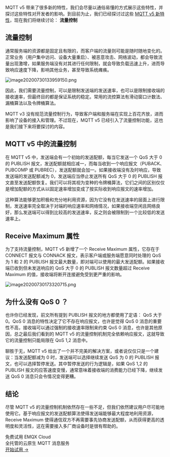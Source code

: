 MQTT v5 带来了很多新的特性，我们会尽量以通俗易懂的方式展示这些特性，并探讨这些特性对开发者的影响。到目前为⽌，我们已经探讨过这些 [MQTT v5 新特性](https://www.emqx.com/zh/mqtt/mqtt5)，现在我们将继续讨论： **流量控制** 



## 流量控制

通常服务端的资源都是固定且有限的，而客户端的流量则可能是随时随地变化的。正常业务（用户集中访问、设备大量重启）、被恶意攻击、网络波动，都会导致流量出现激增，如果服务端没有对其进行任何限制，就会导致负载迅速上升，进而导致响应速度下降，影响其他业务，甚至导致系统瘫痪。

![image20200730133959150.png](https://assets.emqx.com/images/52cfac4662c53ea76451ff66759e4059.png)

因此，我们需要流量控制，可以是限制发送端的发送速率，也可以是限制接收端的接收速率，但最终目的都是保证系统的稳定。常用的流控算法有滑动窗口计数法、漏桶算法以及令牌桶算法。

MQTT v3 没有规范流量控制行为，导致客户端和服务端在实现上百花齐放，进而影响了设备的接入和管理。不过现在，MQTT v5 已经引入了流量控制功能，这也是我们接下来将要探讨的内容。



## MQTT v5 中的流量控制

在 MQTT v5 中，发送端会有一个初始的发送配额，每当它发送一个 QoS 大于 0 的 PUBLISH 报文，发送配额就相应减一，而每当收到一个响应报文（PUBACK、PUBCOMP 或 PUBREC），发送配额就会加一。如果接收端没有及时响应，导致发送端的发送配额减为 0，发送端应当停止发送所有 QoS 大于 0 的 PUBLISH 报文直至发送配额恢复。我们可以将其视为变种的令牌桶算法，它们之间的区别仅仅是增加配额的方式从以固定速率增加变成了按实际收到响应报文的速率增加。

这种算法能够更加积极和充分地利用资源，因为它没有在发送速率的层面上进行限制，发送速率完全取决于对端的响应速率和网络情况，如果接收端空闲且网络良好，那么发送端可以得到比较高的发送速率，反之则会被限制到一个比较低的发送速率上。



## Receive Maximum 属性

为了支持流量控制，MQTT v5 新增了一个 Receive Maximum 属性，它存在于 CONNECT 报文与 CONNACK 报文，表示客户端或服务端愿意同时处理的 QoS 为 1 和 2 的 PUBLISH 报文最大数量，即对端可以使用的最大发送配额。如果接收端已收到但未发送响应的 QoS 大于 0 的 PUBLISH 报文数量超过 Receive Maximum 的值，接收端将断开连接避免受到更严重的影响。

![image20200730173320715.png](https://assets.emqx.com/images/7fe5bd2f4190b0d9f4891b81de5246ff.png)

## 为什么没有 QoS 0 ？

也许你已经发现，前文所有提到 PUBLISH 报文的地方都使用了定语： QoS 大于 0。QoS 0 消息的特性决定了它不存在响应报文，也许是觉得 QoS 0 消息的重要性不高，接收端可以通过强制的接收速率限制来约束 QoS 0 消息，也许是其他原因，总之最后我们看到的 MQTT v5 的流量控制机制完全依赖响应报文，这就导致它的流量控制只能局限在 QoS 1,2 消息中。

聊胜于无，MQTT v5 给出了一个并不完美的解决方案，或者说仅仅只是一个建议：当发送配额减为 0 时，发送端可以选择继续发送 QoS 为 0 的 PUBLISH 报文，也可以选择暂停发送。其中暂停发送的行为逻辑是，如果 QoS 1,2 的 PUBLISH 报文的应答速度变慢，通常意味着接收端的消费能力已经下降，继续发送 QoS 0 消息只会令情况变得更糟。



## 结论

尽管 MQTT v5 的流量控制机制依然存在一些不足，但我们依然建议用户尽可能地使用它。基于响应报文的发送配额算法使得发送端能够最大程度地利用资源，Receive Maximum 使得通信双方不再需要事先协商发送配额，从而获得更高的透明度和灵活性，这在需要接入多厂商设备时是很有帮助的。


<section class="promotion">
    <div>
        免费试用 EMQX Cloud
        <div class="is-size-14 is-text-normal has-text-weight-normal">全托管的云原生 MQTT 消息服务</div>
    </div>
    <a href="https://accounts-zh.emqx.com/signup?continue=https://cloud.emqx.com/console/deployments/0?oper=new" class="button is-gradient px-5">开始试用 →</a >
</section>

